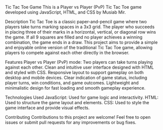 Tic Tac Toe Game
This is a Player vs Player (PvP) Tic Tac Toe game developed using JavaScript, HTML, and CSS by Musiab Mir.

Description
Tic Tac Toe is a classic paper-and-pencil game where two players take turns marking spaces in a 3x3 grid.
The player who succeeds in placing three of their marks in a horizontal, vertical, or diagonal row wins the game.
If all 9 squares are filled and no player achieves a winning combination, the game ends in a draw.
This project aims to provide a simple and enjoyable online version of the traditional Tic Tac Toe game, allowing players to compete against each other directly in the browser.

Features
Player vs Player (PvP) mode: Two players can take turns playing against each other.
Clean and intuitive user interface designed with HTML and styled with CSS.
Responsive layout to support gameplay on both desktop and mobile devices.
Clear indication of game status, including player turns, win conditions, and game outcomes.
Lightweight and minimalistic design for fast loading and smooth gameplay experience.

Technologies Used
JavaScript: Used for game logic and interactivity.
HTML: Used to structure the game layout and elements.
CSS: Used to style the game interface and provide visual effects.

Contributing
Contributions to this project are welcome! Feel free to open issues or submit pull requests for any improvements or bug fixes.
